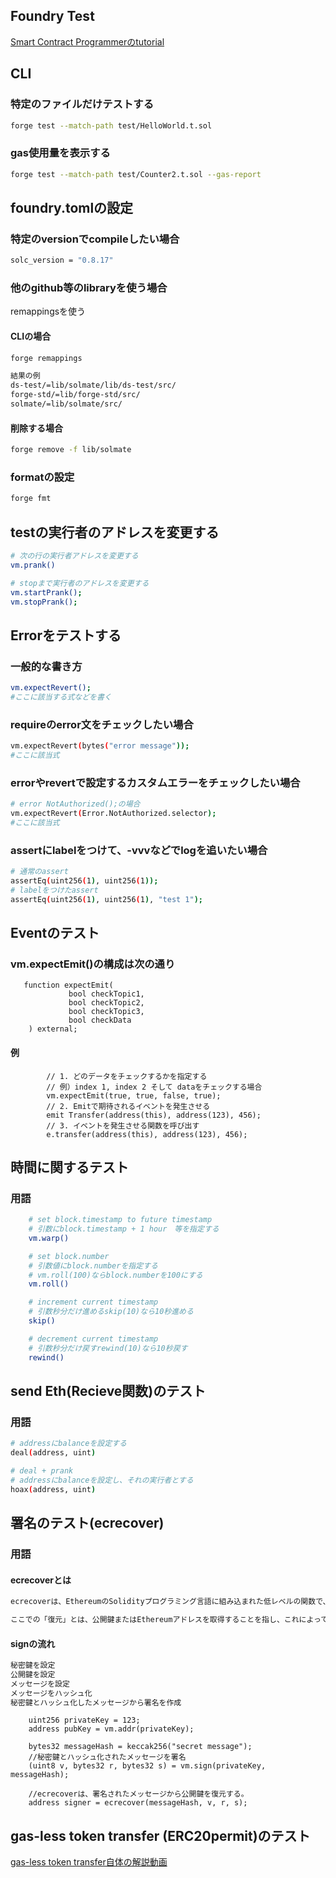 ## Foundry Test
[Smart Contract Programmerのtutorial](https://www.youtube.com/watch?v=tgs5q-GJmg4&list=PLO5VPQH6OWdUrKEWPF07CSuVm3T99DQki)

## CLI
### 特定のファイルだけテストする
```bash
forge test --match-path test/HelloWorld.t.sol
```

### gas使用量を表示する
```bash
forge test --match-path test/Counter2.t.sol --gas-report
```


## foundry.tomlの設定
### 特定のversionでcompileしたい場合
```bash
solc_version = "0.8.17"
```

### 他のgithub等のlibraryを使う場合
remappingsを使う

#### CLIの場合
```bash
forge remappings
```
```bash
結果の例
ds-test/=lib/solmate/lib/ds-test/src/
forge-std/=lib/forge-std/src/
solmate/=lib/solmate/src/
```

#### 削除する場合
```bash
forge remove -f lib/solmate
```


### formatの設定
```bash
forge fmt
```

## testの実行者のアドレスを変更する
```bash
# 次の行の実行者アドレスを変更する
vm.prank()

# stopまで実行者のアドレスを変更する
vm.startPrank();
vm.stopPrank();
```

## Errorをテストする
### 一般的な書き方
```bash
vm.expectRevert();
#ここに該当する式などを書く
``` 

### requireのerror文をチェックしたい場合
```bash
vm.expectRevert(bytes("error message"));
#ここに該当式
```
### errorやrevertで設定するカスタムエラーをチェックしたい場合
```bash
# error NotAuthorized();の場合
vm.expectRevert(Error.NotAuthorized.selector);
#ここに該当式
```
### assertにlabelをつけて、-vvvなどでlogを追いたい場合
```bash
# 通常のassert
assertEq(uint256(1), uint256(1));
# labelをつけたassert
assertEq(uint256(1), uint256(1), "test 1");
```

## Eventのテスト

### vm.expectEmit()の構成は次の通り
```solidity
   function expectEmit(
             bool checkTopic1,
             bool checkTopic2,
             bool checkTopic3,
             bool checkData
    ) external;
```
#### 例
```solidity
        // 1. どのデータをチェックするかを指定する
        // 例）index 1, index 2 そして dataをチェックする場合
        vm.expectEmit(true, true, false, true);
        // 2. Emitで期待されるイベントを発生させる
        emit Transfer(address(this), address(123), 456);
        // 3. イベントを発生させる関数を呼び出す
        e.transfer(address(this), address(123), 456);
```

## 時間に関するテスト

### 用語
```bash
    # set block.timestamp to future timestamp
    # 引数にblock.timestamp + 1 hour　等を指定する
    vm.warp()

    # set block.number
    # 引数値にblock.numberを指定する
    # vm.roll(100)ならblock.numberを100にする
    vm.roll()

    # increment current timestamp
    # 引数秒分だけ進めるskip(10)なら10秒進める
    skip()

    # decrement current timestamp
    # 引数秒分だけ戻すrewind(10)なら10秒戻す
    rewind()
```

## send Eth(Recieve関数)のテスト
### 用語
```bash
# addressにbalanceを設定する
deal(address, uint)

# deal + prank
# addressにbalanceを設定し、それの実行者とする
hoax(address, uint)

```

## 署名のテスト(ecrecover)
### 用語
#### ecrecoverとは
```bash
ecrecoverは、EthereumのSolidityプログラミング言語に組み込まれた低レベルの関数で、楕円曲線デジタル署名アルゴリズム（ECDSA）を利用して署名から公開鍵を復元するのに使用されます。これは、特定のデータが特定のアドレス/個人によって署名されたことを検証する際に、非常に重要な機能です。

ここでの「復元」とは、公開鍵またはEthereumアドレスを取得することを指し、これによってその署名が特定のアカウントにリンクされたものであることを確認できます。
```

#### signの流れ
```bash
秘密鍵を設定
公開鍵を設定
メッセージを設定
メッセージをハッシュ化
秘密鍵とハッシュ化したメッセージから署名を作成
```

```solidity
    uint256 privateKey = 123;
    address pubKey = vm.addr(privateKey);

    bytes32 messageHash = keccak256("secret message");
    //秘密鍵とハッシュ化されたメッセージを署名
    (uint8 v, bytes32 r, bytes32 s) = vm.sign(privateKey, messageHash);
    
    //ecrecoverは、署名されたメッセージから公開鍵を復元する。
    address signer = ecrecover(messageHash, v, r, s);
```

## gas-less token transfer (ERC20permit)のテスト
[gas-less token transfer自体の解説動画](https://www.youtube.com/watch?v=rucZrL1nOO8)






